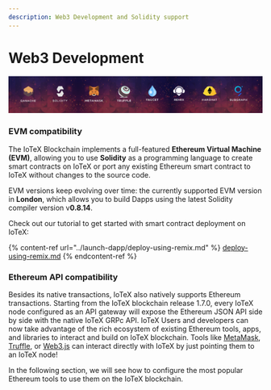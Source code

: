 ```yaml
---
description: Web3 Development and Solidity support
---
```


# Web3 Development

![](<../../.gitbook/assets/image (48) (1) (1).png>)

### EVM compatibility

The IoTeX Blockchain implements a full-featured **Ethereum Virtual Machine (EVM)**, allowing you to use **Solidity** as a programming language to create smart contracts on IoTeX or port any existing Ethereum smart contract to IoTeX without changes to the source code.

EVM versions keep evolving over time: the currently supported EVM version in **London**, which allows you to build Dapps using the latest Solidity compiler version v**0.8.14**.&#x20;



Check out our tutorial to get started with smart contract deployment on IoTeX:

{% content-ref url="../launch-dapp/deploy-using-remix.md" %}
[deploy-using-remix.md](../launch-dapp/deploy-using-remix.md)
{% endcontent-ref %}

### Ethereum API compatibility

Besides its native transactions, IoTeX also natively supports Ethereum transactions. Starting from the IoTeX blockchain release 1.7.0, every IoTeX node configured as an API gateway will expose the Ethereum JSON API side by side with the native IoTeX GRPc API. IoTeX Users and developers can now take advantage of the rich ecosystem of existing Ethereum tools, apps, and libraries to interact and build on IoTeX blockchain. Tools like [MetaMask](../wallets/metamask.md), [Truffle](truffle.md), or [Web3.js](https://web3js.readthedocs.io/en/v1.7.1/) can interact directly with IoTeX by just pointing them to an IoTeX node!

In the following section, we will see how to configure the most popular Ethereum tools to use them on the IoTeX blockchain.&#x20;
